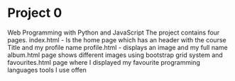 # Project 0

Web Programming with Python and JavaScript
The project contains four pages.
index.html - Is the home page which has an header with the course Title and my profile name
profile.html - displays an image and my full name
album.html page shows different images using bootstrap grid system
and favourites.html page where I displayed my favourite programming languages tools I use offen